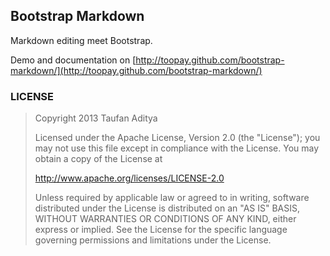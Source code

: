 ## Bootstrap Markdown

Markdown editing meet Bootstrap.

Demo and documentation on [http://toopay.github.com/bootstrap-markdown/](http://toopay.github.com/bootstrap-markdown/)

### LICENSE

> Copyright 2013 Taufan Aditya
> 
> Licensed under the Apache License, Version 2.0 (the "License");
> you may not use this file except in compliance with the License.
> You may obtain a copy of the License at
>
> http://www.apache.org/licenses/LICENSE-2.0
>
> Unless required by applicable law or agreed to in writing, software
> distributed under the License is distributed on an "AS IS" BASIS,
> WITHOUT WARRANTIES OR CONDITIONS OF ANY KIND, either express or implied.
> See the License for the specific language governing permissions and
> limitations under the License.